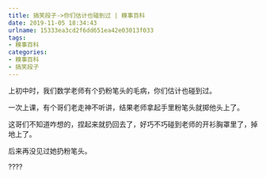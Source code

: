 ```yaml
---
title: 搞笑段子->你们估计也碰到过 | 糗事百科
date: 2019-11-05 18:34:43
urlname: 15333ea3cd2f6dd651ea42e03013f033
tags: 
- 糗事百科
categories:
- 糗事百科
- 搞笑段子
---
```

上初中时，我们数学老师有个扔粉笔头的毛病，你们估计也碰到过。

一次上课，有个哥们老走神不听讲，结果老师拿起手里粉笔头就掷他头上了。

这哥们不知道咋想的，捏起来就扔回去了，好巧不巧碰到老师的开衫胸罩里了，掉地上了。

后来再没见过她扔粉笔头。

????



